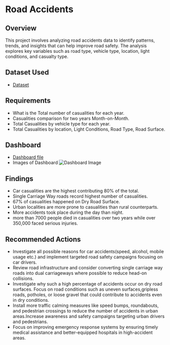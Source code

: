 # Road Accidents
## Overview
This project involves analyzing road accidents data to identify patterns, trends, and insights that can help improve road safety. The analysis explores key variables such as road type, vehicle type, location, light conditions, and casualty type.

## Dataset Used
- [Dataset](https://github.com/Shaz-Techie/Road-Accidents/blob/main/Road%20Accident%20Data.xlsx)

## Requirements
- What is the Total number of casualities for each year.
- Casualities comparison for two years Month-on-Month.
- Total Casualities by vehicle type for each year.
- Total Casualities by location, Light Conditions, Road Type, Road Surface.

## Dashboard
- [Dashboard file](https://github.com/Shaz-Techie/Road-Accidents/blob/main/Road%20Accident%20Data.xlsx)
- Images of Dashboard
![Dashboard Image](https://github.com/user-attachments/assets/0622c6b3-599c-4b50-9700-ccf3af9ca846)

## Findings
- Car casualities are the highest contributing 80% of the total.
- Single Carriage Way roads record highest number of casualities.
- 67% of casualities happened on Dry Road Surface.
- Urban localities are more prone to casualities than rural counterparts.
- More accidents took place during the day than night.
- more than 7000 people died in casualities over two years while over 350,000 faced serious injuries. 
## Recommended Actions
- Investigate all possible reasons for car accidents(speed, alcohol, mobile usage etc.) and implement targeted road safety campaigns focusing on car drivers.
- Review road infrastructure and consider converting single carriage way roads into dual carriageways where possible to reduce head-on collisions.
- Investigate why such a high percentage of accidents occur on dry road surfaces. Focus on road conditions such as uneven surfaces,gripless roads, potholes, or loose gravel that could 
  contribute to accidents even in dry conditions.
- Install more traffic calming measures like speed bumps, roundabouts, and pedestrian crossings to reduce the number of accidents in urban areas.Increase awareness and safety campaigns 
  targeting urban drivers and pedestrians.
- Focus on improving emergency response systems by ensuring timely medical assistance and better-equipped hospitals in high-accident areas.


